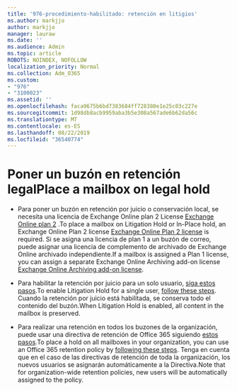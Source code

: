 ```yaml
---
title: '976-procedimiento-habilitado: retención en litigios'
ms.author: markjjo
author: markjjo
manager: lauraw
ms.date: ''
ms.audience: Admin
ms.topic: article
ROBOTS: NOINDEX, NOFOLLOW
localization_priority: Normal
ms.collection: Adm_O365
ms.custom:
- "976"
- "3100023"
ms.assetid: ''
ms.openlocfilehash: faca9675b6bd7383684ff728380e1e25c03c227e
ms.sourcegitcommit: 1d98db8acb9959aba3b5e308a567ade6b62da56c
ms.translationtype: MT
ms.contentlocale: es-ES
ms.lasthandoff: 08/22/2019
ms.locfileid: "36540774"
---
```

# <a name="place-a-mailbox-on-legal-hold"></a><span data-ttu-id="0d04f-102">Poner un buzón en retención legal</span><span class="sxs-lookup"><span data-stu-id="0d04f-102">Place a mailbox on legal hold</span></span>

- <span data-ttu-id="0d04f-103">Para poner un buzón en retención por juicio o conservación local, se necesita una licencia de Exchange Online plan 2 License [Exchange Online plan 2](https://docs.microsoft.com/office365/servicedescriptions/office-365-platform-service-description/office-365-plan-options) .</span><span class="sxs-lookup"><span data-stu-id="0d04f-103">To place a mailbox on Litigation Hold or In-Place hold, an Exchange Online Plan 2 license [Exchange Online Plan 2 license](https://docs.microsoft.com/office365/servicedescriptions/office-365-platform-service-description/office-365-plan-options) is required.</span></span> <span data-ttu-id="0d04f-104">Si se asigna una licencia de plan 1 a un buzón de correo, puede asignar una licencia de complemento de archivado [](https://docs.microsoft.com/office365/servicedescriptions/exchange-online-archiving-service-description)de Exchange Online archivado independiente.</span><span class="sxs-lookup"><span data-stu-id="0d04f-104">If a mailbox is assigned a Plan 1 license, you can assign a separate Exchange Online Archiving add-on license [Exchange Online Archiving add-on license](https://docs.microsoft.com/office365/servicedescriptions/exchange-online-archiving-service-description).</span></span>

- <span data-ttu-id="0d04f-105">Para habilitar la retención por juicio para un solo usuario, [siga estos pasos](https://docs.microsoft.com/office365/SecurityCompliance/place-a-mailbox-on-litigation-hold).</span><span class="sxs-lookup"><span data-stu-id="0d04f-105">To enable Litigation Hold for a single user, [follow these steps](https://docs.microsoft.com/office365/SecurityCompliance/place-a-mailbox-on-litigation-hold).</span></span> <span data-ttu-id="0d04f-106">Cuando la retención por juicio está habilitada, se conserva todo el contenido del buzón.</span><span class="sxs-lookup"><span data-stu-id="0d04f-106">When Litigation Hold is enabled, all content in the mailbox is preserved.</span></span>

- <span data-ttu-id="0d04f-107">Para realizar una retención en todos los buzones de la organización, puede usar una directiva de retención de Office 365 siguiendo [estos pasos](https://docs.microsoft.com/office365/securitycompliance/create-a-litigation-hold).</span><span class="sxs-lookup"><span data-stu-id="0d04f-107">To place a hold on all mailboxes in your organization, you can use an Office 365 retention policy by  [following these steps](https://docs.microsoft.com/office365/securitycompliance/create-a-litigation-hold).</span></span> <span data-ttu-id="0d04f-108">Tenga en cuenta que en el caso de las directivas de retención de toda la organización, los nuevos usuarios se asignarán automáticamente a la Directiva.</span><span class="sxs-lookup"><span data-stu-id="0d04f-108">Note that for organization-wide retention policies, new users will be automatically assigned to the policy.</span></span>
